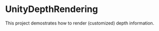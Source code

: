 UnityDepthRendering
===================

This project demostrates how to render (customized) depth information.
